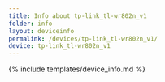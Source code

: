 ```yaml
---
title: Info about tp-link_tl-wr802n_v1
folder: info
layout: deviceinfo
permalink: /devices/tp-link_tl-wr802n_v1/
device: tp-link_tl-wr802n_v1
---
```

{% include templates/device_info.md %}
